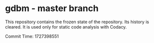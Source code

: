 # gdbm - master branch

This repository contains the frozen state of the repository.
Its history is cleared. It is used only for static code
analysis with Codacy.

Commit Time: 1727398551
